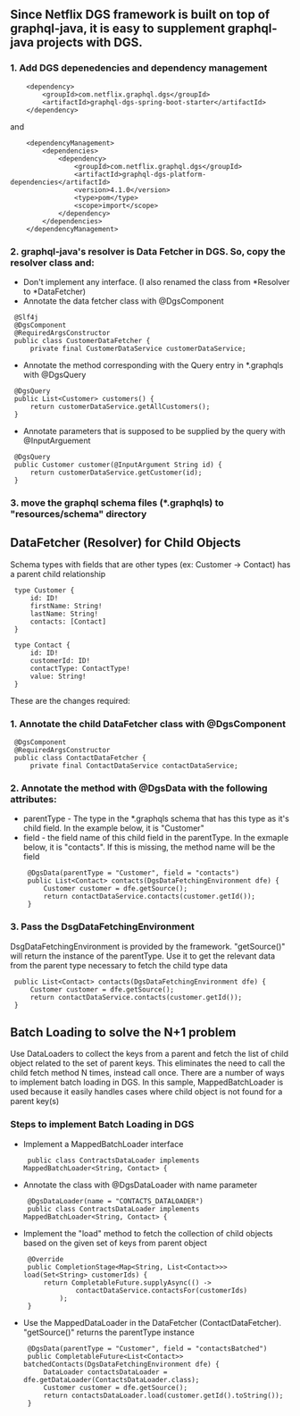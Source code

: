 ## Since Netflix DGS framework is built on top of graphql-java, it is easy to supplement graphql-java projects with DGS.

### 1. Add DGS depenedencies and dependency management
```
    <dependency>
        <groupId>com.netflix.graphql.dgs</groupId>
        <artifactId>graphql-dgs-spring-boot-starter</artifactId>
    </dependency>
```

and

```
    <dependencyManagement>
        <dependencies>
            <dependency>
                <groupId>com.netflix.graphql.dgs</groupId>
                <artifactId>graphql-dgs-platform-dependencies</artifactId>
                <version>4.1.0</version>
                <type>pom</type>
                <scope>import</scope>
            </dependency>
        </dependencies>
    </dependencyManagement>
```   

### 2. graphql-java's resolver is Data Fetcher in DGS. So, copy the resolver class and:
   - Don't implement any interface. (I also renamed the class from *Resolver to *DataFetcher)
   - Annotate the data fetcher class with @DgsComponent
   ```
    @Slf4j
    @DgsComponent
    @RequiredArgsConstructor
    public class CustomerDataFetcher {
        private final CustomerDataService customerDataService;
   ```   
   - Annotate the method corresponding with the Query entry in *.graphqls with @DgsQuery
   ```
    @DgsQuery
    public List<Customer> customers() {
        return customerDataService.getAllCustomers();
    }
   ```
   - Annotate parameters that is supposed to be supplied by the query with @InputArguement
   ```
    @DgsQuery
    public Customer customer(@InputArgument String id) {
        return customerDataService.getCustomer(id);
    }
   ```

### 3. move the graphql schema files (*.graphqls) to "resources/schema" directory  
  
  
## DataFetcher (Resolver) for Child Objects
Schema types with fields that are other types (ex: Customer -> Contact) has a parent child relationship
   ```
    type Customer {
        id: ID!
        firstName: String!
        lastName: String!
        contacts: [Contact]
    }
    
    type Contact {
        id: ID!
        customerId: ID!
        contactType: ContactType!
        value: String!
    }
   ```
These are the changes required:
### 1. Annotate the child DataFetcher class with @DgsComponent
   ```
    @DgsComponent
    @RequiredArgsConstructor
    public class ContactDataFetcher {
        private final ContactDataService contactDataService;
   ```

### 2. Annotate the method with @DgsData with the following attributes:
- parentType - The type in the *.graphqls schema that has this type as it's child field. In the example below, it is "Customer"
- field - the field name of this child field in the parentType. In the exmaple below, it is "contacts". If this is missing, the method name will be the field
   ```
    @DgsData(parentType = "Customer", field = "contacts")
    public List<Contact> contacts(DgsDataFetchingEnvironment dfe) {
        Customer customer = dfe.getSource();
        return contactDataService.contacts(customer.getId());
    }
   ```

### 3. Pass the DsgDataFetchingEnvironment
   DsgDataFetchingEnvironment is provided by the framework. "getSource()" will return the instance of the parentType.
   Use it to get the relevant data from the parent type necessary to fetch the child type data
   ```
    public List<Contact> contacts(DgsDataFetchingEnvironment dfe) {
        Customer customer = dfe.getSource();
        return contactDataService.contacts(customer.getId());
    }
   ```

## Batch Loading to solve the N+1 problem
Use DataLoaders to collect the keys from a parent and fetch the list of child object related to the set of parent keys.
This eliminates the need to call the child fetch method N times, instead call once.
There are a number of ways to implement batch loading in DGS. In this sample, MappedBatchLoader is used because it easily handles cases where child object is not found for a parent key(s)

### Steps to implement Batch Loading in DGS

- Implement a MappedBatchLoader interface
   ```
    public class ContractsDataLoader implements MappedBatchLoader<String, Contact> {
   ```
- Annotate the class with @DgsDataLoader with name parameter
   ```
    @DgsDataLoader(name = "CONTACTS_DATALOADER")
    public class ContractsDataLoader implements MappedBatchLoader<String, Contact> {
   ```
- Implement the "load" method to fetch the collection of child objects based on the given set of keys from parent object
   ```
    @Override
    public CompletionStage<Map<String, List<Contact>>> load(Set<String> customerIds) {
        return CompletableFuture.supplyAsync(() ->
                contactDataService.contactsFor(customerIds)
            );
    }
   ```
- Use the MappedDataLoader in the DataFetcher (ContactDataFetcher). "getSource()" returns the parentType instance
   ```
    @DgsData(parentType = "Customer", field = "contactsBatched")
    public CompletableFuture<List<Contact>> batchedContacts(DgsDataFetchingEnvironment dfe) {
        DataLoader contactsDataLoader = dfe.getDataLoader(ContactsDataLoader.class);
        Customer customer = dfe.getSource();
        return contactsDataLoader.load(customer.getId().toString());
    }
   ```
